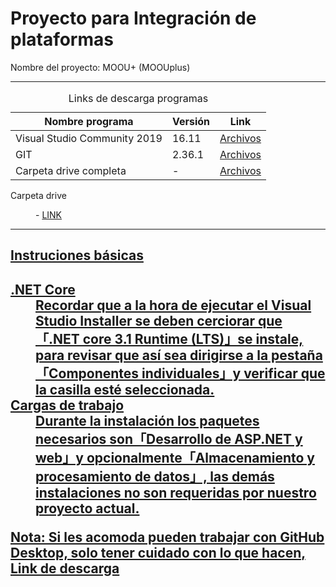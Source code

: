 <h1>Proyecto para Integración de plataformas</h1>

<p>Nombre del proyecto: MOOU+ (MOOUplus)<p>
<hr>

<table>
  <caption>Links de descarga programas</caption>
  <thead>
    <tr>
      <th>Nombre programa</th>
      <th>Versión</th>
      <th>Link</th>
    </tr>
  </thead>
  <tbody>
    <!-- Visual Studio 2019 -->
    <tr>
      <td>Visual Studio Community 2019</td>
      <td>16.11</td>
      <td><a href="https://drive.google.com/drive/folders/1oJJdjIEf9Ut2XkMDi604CdKXRf677eRq?usp=sharing" target="_blank">Archivos</a></td>
    </tr>
    <!-- GIT -->
    <tr>
      <td>GIT</td>
      <td>2.36.1</td>
      <td><a href="https://drive.google.com/drive/folders/16tn2C5F28bV_gec6eemicUK_b9rnOqRK?usp=sharing" target="_blank">Archivos</a></td>
    </tr>
    <tr>
      <td>Carpeta drive completa</td>
      <td>-</td>
      <td><a href="https://drive.google.com/drive/folders/1wOnj8perfi1qiWLO5Q5xTsoOZFgVw5kL?usp=sharing" target="_blank">Archivos</a></td>
    </tr>
  </tbody>
</table>

<dl>
  <dt><p>Carpeta drive</p></dt>
  <dd><p>- <a href="https://drive.google.com/drive/folders/1wOnj8perfi1qiWLO5Q5xTsoOZFgVw5kL?usp=sharing"> LINK </p></dd>
</dl>
 
<hr>
<h2>Instruciones básicas<h2>
<dl>
  
  <dt>.NET Core</dt>
  <dd> Recordar que a la hora de ejecutar el Visual Studio Installer se deben cerciorar que「.NET core 3.1 Runtime (LTS)」se instale, para revisar que así sea dirigirse a la pestaña「Componentes individuales」y verificar que la casilla esté seleccionada.</dd>

  <dt>Cargas de trabajo</dt>
  <dd> Durante la instalación los paquetes necesarios son「Desarrollo de ASP.NET y web」y opcionalmente「Almacenamiento y procesamiento de datos」, las demás instalaciones no son requeridas por nuestro proyecto actual.</dd>
  
  <p>Nota: Si les acomoda pueden trabajar con GitHub Desktop, solo tener cuidado con lo que hacen,<a href="https://desktop.github.com" target="_blank"> Link de descarga</a></p>
</dl>
  
  
